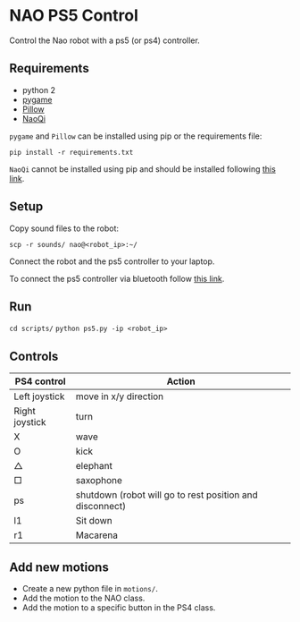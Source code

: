 # NAO PS5 Control
Control the Nao robot with a ps5 (or ps4) controller.

## Requirements
- python 2
- [pygame](https://www.pygame.org/news)
- [Pillow](https://pypi.org/project/Pillow/)
- [NaoQi](http://doc.aldebaran.com/2-4/dev/python/install_guide.html)

`pygame` and `Pillow` can be installed using pip or the requirements file:

`pip install -r requirements.txt`

`NaoQi` cannot be installed using pip and should be installed following [this link](http://doc.aldebaran.com/2-4/dev/python/install_guide.html).

## Setup
Copy sound files to the robot:

`scp -r sounds/ nao@<robot_ip>:~/`

Connect the robot and the ps5 controller to your laptop.

To connect the ps5 controller via bluetooth follow [this link](http://ros-developer.com/2017/12/14/ps4-controller-bluetooth-ubuntu/).

## Run
`cd scripts/`
`python ps5.py -ip <robot_ip>`

## Controls
| PS4 control    | Action |
|---             |--- |
| Left joystick  | move in x/y direction |
| Right joystick | turn |
| X              | wave |
| O              | kick |
| △              | elephant |
| □              | saxophone |
| ps             | shutdown (robot will go to rest position and disconnect) |
| l1             | Sit down |
| r1             | Macarena |

## Add new motions
- Create a new python file in `motions/`.
- Add the motion to the NAO class.
- Add the motion to a specific button in the PS4 class.

